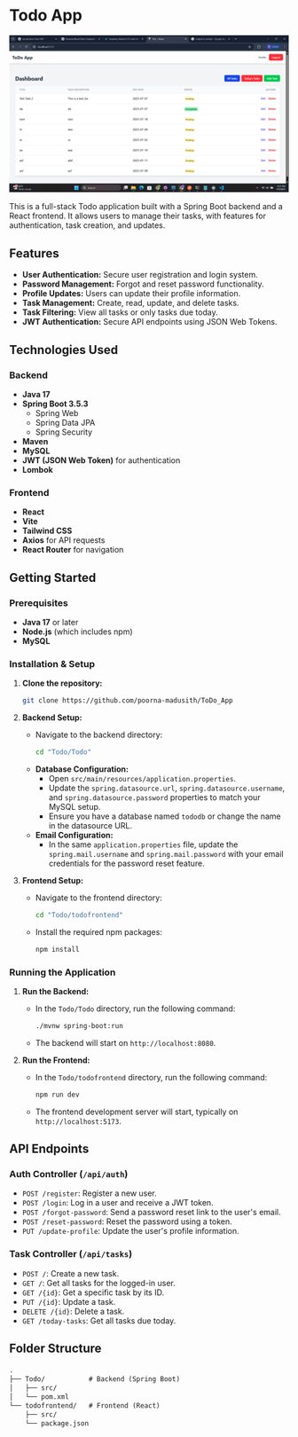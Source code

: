 # Todo App

![Screenshot](./Screenshot%202025-07-09%20215757.png)

This is a full-stack Todo application built with a Spring Boot backend and a React frontend. It allows users to manage their tasks, with features for authentication, task creation, and updates.

## Features

*   **User Authentication:** Secure user registration and login system.
*   **Password Management:** Forgot and reset password functionality.
*   **Profile Updates:** Users can update their profile information.
*   **Task Management:** Create, read, update, and delete tasks.
*   **Task Filtering:** View all tasks or only tasks due today.
*   **JWT Authentication:** Secure API endpoints using JSON Web Tokens.

## Technologies Used

### Backend

*   **Java 17**
*   **Spring Boot 3.5.3**
    *   Spring Web
    *   Spring Data JPA
    *   Spring Security
*   **Maven**
*   **MySQL**
*   **JWT (JSON Web Token)** for authentication
*   **Lombok**

### Frontend

*   **React**
*   **Vite**
*   **Tailwind CSS**
*   **Axios** for API requests
*   **React Router** for navigation

## Getting Started

### Prerequisites

*   **Java 17** or later
*   **Node.js** (which includes npm)
*   **MySQL**

### Installation & Setup

1.  **Clone the repository:**
    ```bash
    git clone https://github.com/poorna-madusith/ToDo_App
    ```

2.  **Backend Setup:**
    *   Navigate to the backend directory:
        ```bash
        cd "Todo/Todo"
        ```
    *   **Database Configuration:**
        *   Open `src/main/resources/application.properties`.
        *   Update the `spring.datasource.url`, `spring.datasource.username`, and `spring.datasource.password` properties to match your MySQL setup.
        *   Ensure you have a database named `tododb` or change the name in the datasource URL.
    *   **Email Configuration:**
        *   In the same `application.properties` file, update the `spring.mail.username` and `spring.mail.password` with your email credentials for the password reset feature.

3.  **Frontend Setup:**
    *   Navigate to the frontend directory:
        ```bash
        cd "Todo/todofrontend"
        ```
    *   Install the required npm packages:
        ```bash
        npm install
        ```

### Running the Application

1.  **Run the Backend:**
    *   In the `Todo/Todo` directory, run the following command:
        ```bash
        ./mvnw spring-boot:run
        ```
    *   The backend will start on `http://localhost:8080`.

2.  **Run the Frontend:**
    *   In the `Todo/todofrontend` directory, run the following command:
        ```bash
        npm run dev
        ```
    *   The frontend development server will start, typically on `http://localhost:5173`.

## API Endpoints

### Auth Controller (`/api/auth`)

*   `POST /register`: Register a new user.
*   `POST /login`: Log in a user and receive a JWT token.
*   `POST /forgot-password`: Send a password reset link to the user's email.
*   `POST /reset-password`: Reset the password using a token.
*   `PUT /update-profile`: Update the user's profile information.

### Task Controller (`/api/tasks`)

*   `POST /`: Create a new task.
*   `GET /`: Get all tasks for the logged-in user.
*   `GET /{id}`: Get a specific task by its ID.
*   `PUT /{id}`: Update a task.
*   `DELETE /{id}`: Delete a task.
*   `GET /today-tasks`: Get all tasks due today.

## Folder Structure

```
.
├── Todo/           # Backend (Spring Boot)
│   ├── src/
│   └── pom.xml
└── todofrontend/   # Frontend (React)
    ├── src/
    └── package.json
```
